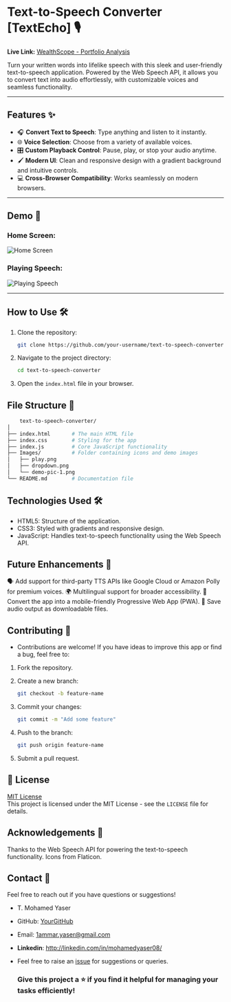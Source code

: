 # Text-to-Speech Converter [TextEcho] 🎙️  

**Live Link:** [WealthScope - Portfolio Analysis](https://textecho.vercel.app/)

Turn your written words into lifelike speech with this sleek and user-friendly text-to-speech application. Powered by the Web Speech API, it allows you to convert text into audio effortlessly, with customizable voices and seamless functionality.

---

## Features ✨
- 🎧 **Convert Text to Speech**: Type anything and listen to it instantly.
- 🌐 **Voice Selection**: Choose from a variety of available voices.
- 🎛️ **Custom Playback Control**: Pause, play, or stop your audio anytime.
- 🖌️ **Modern UI**: Clean and responsive design with a gradient background and intuitive controls.
- 💻 **Cross-Browser Compatibility**: Works seamlessly on modern browsers.

---

## Demo 📸  
### Home Screen:
![Home Screen](https://via.placeholder.com/600x400.png?text=Demo+Image+1)

### Playing Speech:
![Playing Speech](https://via.placeholder.com/600x400.png?text=Demo+Image+2)

---

## How to Use 🛠️
1. Clone the repository:  
   ```bash
   git clone https://github.com/your-username/text-to-speech-converter.git
2. Navigate to the project directory:
   ```bash
   cd text-to-speech-converter
3. Open the ```index.html``` file in your browser.

## File Structure 📂
  ```bash
      text-to-speech-converter/
  │
  ├── index.html       # The main HTML file
  ├── index.css        # Styling for the app
  ├── index.js         # Core JavaScript functionality
  ├── Images/          # Folder containing icons and demo images
  │   ├── play.png
  │   ├── dropdown.png
  │   └── demo-pic-1.png
  └── README.md        # Documentation file
```
## Technologies Used 🛠️
- HTML5: Structure of the application.
- CSS3: Styled with gradients and responsive design.
- JavaScript: Handles text-to-speech functionality using the Web Speech API.

## Future Enhancements 🚀
🗣️ Add support for third-party TTS APIs like Google Cloud or Amazon Polly for premium voices.
🌍 Multilingual support for broader accessibility.
📱 Convert the app into a mobile-friendly Progressive Web App (PWA).
💾 Save audio output as downloadable files.

## Contributing 🤝
- Contributions are welcome! If you have ideas to improve this app or find a bug, feel free to:

1. Fork the repository.

2. Create a new branch:
   ```bash
   git checkout -b feature-name
3. Commit your changes:
   ```bash
   git commit -m "Add some feature"
4. Push to the branch:
   ```bash
   git push origin feature-name
5. Submit a pull request.

## 📜 License
[MIT License](LICENSE)  
This project is licensed under the MIT License - see the `LICENSE` file for details.

## Acknowledgements 🙏
Thanks to the Web Speech API for powering the text-to-speech functionality.
Icons from Flaticon.
   
## Contact 📧
Feel free to reach out if you have questions or suggestions!
- T. Mohamed Yaser 

- GitHub: [YourGitHub](https://github.com/Yaser-123)
- Email: 1ammar.yaser@gmail.com
- **Linkedin**: http://linkedin.com/in/mohamedyaser08/
- Feel free to raise an [issue](https://github.com/Yaser-123/textecho/issues) for suggestions or queries.

  ### Give this project a ⭐ if you find it helpful for managing your tasks efficiently!
